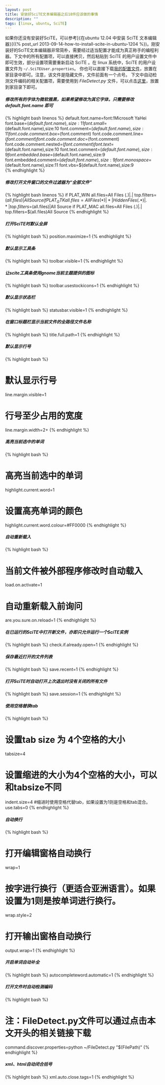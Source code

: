 ```yaml
---
layout: post
title: 安装好SciTE文本编辑器之后18件应该做的事情
description: ""
tags: [linux, ubuntu, SciTE]
---
```



如果你还没有安装好SciTE，可以参考[《在ubuntu 12.04 中安装 SciTE 文本编辑器》]({% post_url 2013-09-14-how-to-install-scite-in-ubuntu-1204 %})。刚安装好的SciTE文本编辑器非常简朴，需要经过适当配置才能成为真正称手的编程利器。下文中的所有配置项，可以直接拷贝，然后粘贴到 SciTE 的用户设置文件中即可生效，部分设置项需要重新启动 SciTE 。在 linux 系统中，SciTE 的用户设置文件为 `~/.SciTEUser.properties`。
你也可以直接下载[我的配置文件](http://ubuntudaily.googlecode.com/files/.SciTEUser.properties "scite user configuration file")，放置在家目录中即可。注意，该文件是隐藏文件，文件前面有一个点号。
下文中自动检测文件编码的相关配置项，需要使用到 *FileDetect.py* 文件，可以点击[这里](http://ubuntudaily.googlecode.com/files/FileDetect.py)，放置到家目录下即可。

##### 修改所有的字体为微软雅黑，如果希望修改为其它字体，只需要修改 *default.font.name* 即可

{% highlight bash linenos %}
default.font.name=font:!Microsoft YaHei
font.base=$(default.font.name),size:11
font.small=$(default.font.name),size:10
font.comment=$(default.font.name),size:11
font.code.comment.box=$(font.comment)
font.code.comment.line=$(font.comment)
font.code.comment.doc=$(font.comment)
font.code.comment.nested=$(font.comment)
font.text=$(default.font.name),size:10
font.text.comment=$(default.font.name),size:9
font.embedded.base=$(default.font.name),size:9
font.embedded.comment=$(default.font.name),size:9
font.monospace=$(default.font.name),size:11
font.vbs=$(default.font.name),size:9  
{% endhighlight %}

##### 修改打开文件窗口的文件过滤器为“全部文件”

{% highlight bash linenos %}
if PLAT_WIN
    all.files=All Files (*.*)|*.*|
    top.filters=$(all.files)|All Source
if PLAT_GTK
    all.files=All Files (*)|*|Hidden Files (.*)|.*|
    top.filters=$(all.files)|All Source
if PLAT_MAC
    all.files=All Files (*.*)|*.*|
    top.filters=$(all.files)All Source
{% endhighlight %}

##### 打开SciTE时默认全屏
{% highlight bash %}
position.maximize=1
{% endhighlight %}

##### 默认显示工具条
{% highlight bash %}
toolbar.visible=1
{% endhighlight %}

##### 让scite工具条使用gnome当前主题提供的图标
{% highlight bash %}
toolbar.usestockicons=1
{% endhighlight %}

##### 默认显示状态栏
{% highlight bash %}
statusbar.visible=1
{% endhighlight %}

##### 在窗口标题栏显示当前文件的全路径文件名称
{% highlight bash %}
title.full.path=1
{% endhighlight %}

##### 默认显示行号
{% highlight bash %}
# 默认显示行号
line.margin.visible=1
# 行号至少占用的宽度
line.margin.width=2+
{% endhighlight %}

##### 高亮当前选中的单词
{% highlight bash %}
# 高亮当前选中的单词
highlight.current.word=1
# 设置高亮单词的颜色
highlight.current.word.colour=#FF0000
{% endhighlight %}

##### 自动重新载入
{% highlight bash %}
# 当前文件被外部程序修改时自动载入
load.on.activate=1
# 自动重新载入前询问
are.you.sure.on.reload=1
{% endhighlight %}

##### 在已运行的SciTE中打开新文件，亦即只允许运行一个SciTE实例
{% highlight bash %}
check.if.already.open=1
{% endhighlight %}

##### 保存最近打开的文件列表
{% highlight bash %}
save.recent=1
{% endhighlight %}

##### 打开SciTE时自动打开上次退出时没有关闭的所有文件
{% highlight bash %}
save.session=1
{% endhighlight %}

##### 使用空格替换tab
{% highlight bash %}
# 设置tab size 为 4个空格的大小
tabsize=4
# 设置缩进的大小为4个空格的大小，可以和tabsize不同
indent.size=4
#缩进时使用空格代替tab，如果设置为1则是空格和tab混合。
use.tabs=0
{% endhighlight %}

##### 自动换行
{% highlight bash %}
# 打开编辑窗格自动换行
wrap=1
# 按字进行换行（更适合亚洲语言）。如果设置为1则是按单词进行换行。
wrap.style=2
# 打开输出窗格自动换行
output.wrap=1
{% endhighlight %}

##### 开启单词自动补全
{% highlight bash %}
autocompleteword.automatic=1
{% endhighlight %}

##### 打开文件时自动检测编码
{% highlight bash %}
# 注：FileDetect.py文件可以通过点击本文开头的相关链接下载
command.discover.properties=python ~/FileDetect.py "$(FilePath)"
{% endhighlight %}

##### xml、html自动闭合括号
{% highlight bash %}
xml.auto.close.tags=1
{% endhighlight %}
